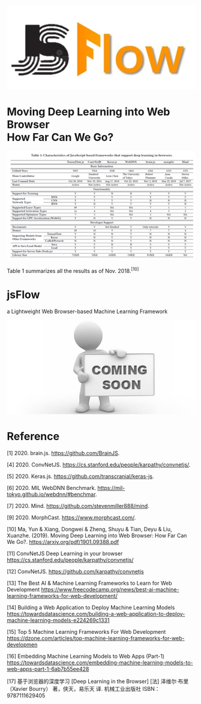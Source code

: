 <div align=center>
  <img src="./img/JSFlow.jpg">
</div>


# Moving Deep Learning into Web Browser<br>How Far Can We Go?

<div align=center>
  <img src="./img/image.png">
</div>

Table 1 summarizes all the results as of Nov. 2018.<sup>[10]</sup>


# jsFlow
a Lightweight Web Browser-based Machine Learning Framework

<div align=center>
  <img src="./img/comming_soon.png">
</div>

# Reference

[1] 2020. brain.js. https://github.com/BrainJS.

[4] 2020. ConvNetJS. https://cs.stanford.edu/people/karpathy/convnetjs/.

[5] 2020. Keras.js. https://github.com/transcranial/keras-js.

[6] 2020. MIL WebDNN Benchmark. https://mil-tokyo.github.io/webdnn/#benchmar.

[7] 2020. Mind. https://github.com/stevenmiller888/mind.

[9] 2020. MorphCast. https://www.morphcast.com/.

[10] Ma, Yun & Xiang, Dongwei & Zheng, Shuyu & Tian, Deyu & Liu, Xuanzhe. (2019). Moving Deep Learning into Web Browser: How Far Can We Go?. https://arxiv.org/pdf/1901.09388.pdf

[11] ConvNetJS Deep Learning in your browser https://cs.stanford.edu/people/karpathy/convnetjs/

[12] ConvNetJS. https://github.com/karpathy/convnetjs

[13] The Best AI & Machine Learning Frameworks to Learn for Web Development https://www.freecodecamp.org/news/best-ai-machine-learning-frameworks-for-web-development/

[14] Building a Web Application to Deploy Machine Learning Models https://towardsdatascience.com/building-a-web-application-to-deploy-machine-learning-models-e224269c1331

[15] Top 5 Machine Learning Frameworks For Web Development https://dzone.com/articles/top-machine-learning-frameworks-for-web-developmen

[16] Embedding Machine Learning Models to Web Apps (Part-1) https://towardsdatascience.com/embedding-machine-learning-models-to-web-apps-part-1-6ab7b55ee428

[17] 基于浏览器的深度学习 [Deep Learning in the Browser] [法] 泽维尔·布里（Xavier Bourry） 著，侠天，易乐天 译. 机械工业出版社 ISBN：9787111629405
